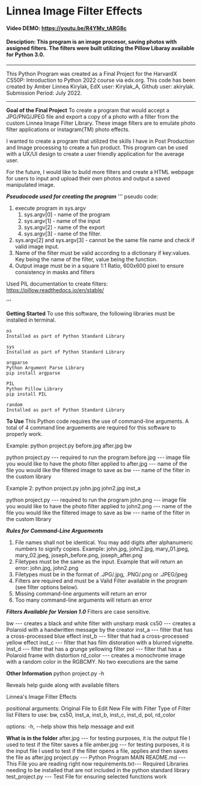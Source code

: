# Linnea Image Filter Effects
#### Video DEMO: https://youtu.be/R4YMv_tARG8c
#### Desciption:  This program is an image procesor, saving photos with assigned filters.  The filters were built utilizing the Pillow Libaray available for Python 3.0.

***
This Python Program was created as a Final Project for the HarvardX CS50P: Introduction to Python 2022 course via edx.org.  This code has been created by Amber Linnea Kirylak, EdX user: Kirylak_A, Github user: akirylak.
Submission Period:  July 2022.
***

**Goal of the Final Project**
To create a program that would accept a JPG/PNG/JPEG file and export a copy of a photo with a filter from the custom Linnea Image Filter Library.  These image filters are to emulate photo filter applications or instagram(TM) photo effects.

I wanted to create a program that utilized the skills I have in Post Production and Image processing to create a fun product.  This program can be used with a UX/UI design to create a user friendly application for the average user.

For the future, I would like to build more filters and create a HTML webpage for users to input and upload their own photos and output a saved manipulated image.

***Pseudocode used for creating the program***
'''
pseudo code:
1.  execute program in sys.argv
    1.  sys.argv[0] - name of the program
    2.  sys.argv[1] - name of the input
    3.  sys.argv[2] - name of the export
    2.  sys.argv[3] - name of the filter.
2.  sys.argv[2] and sys.argv[3] - cannot be the same file name and check if valid image input.
3.  Name of the filter must be valid according to a dictionary if key:values.  Key being the name of the filter, value being the function.
4.  Output image must be in a square 1:1 Ratio, 600x600 pixel to ensure consistency in masks and filters

Used PIL documentation to create filters: https://pillow.readthedocs.io/en/stable/

'''



**Getting Started**
To use this software, the following libraries must be installed in terminal.

```
os
Installed as part of Python Standard Library

sys
Installed as part of Python Standard Library

argparse
Python Argument Parse Library
pip install argparse

PIL
Python Pillow Library
pip install PIL

random
Installed as part of Python Standard Library
```

**To Use**
This Python code requires the use of command-line arguments.  A total of 4 command line arguements are required for this software to properly work.

Example:
python project.py before.jpg after.jpg bw

python project.py --- required to run the program
before.jpg --- image file you would like to have the photo filter applied to
after.jpg --- name of the file you would like the filtered image to save as
bw --- name of the filter in the custom library

Example 2:
python project.py john.jpg john2.jpg inst_a

python project.py --- required to run the program
john.png --- image file you would like to have the photo filter applied to
john2.png --- name of the file you would like the filtered image to save as
bw --- name of the filter in the custom library

***Rules for Command-Line Arguements***
1.  File names shall not be identical.  You may add digits after alphanumeric numbers to signify copies.
Example:  john.jpg, john2.jpg, mary_01.jpeg, mary_02.jpeg, joseph_before.png, joseph_after.png
2.  Filetypes must be the same as the input.
Example that will return an error:  john.jpg, john2.png
3.  Filetypes must be in the format of .JPG/.jpg, .PNG/.png or .JPEG/jpeg
4.  Filters are required and must be a Valid Filter available in the program (see filter options below).
5.  Missing command-line arguments will return an error
6.  Too many command-line arguments will return an error


***Filters Available for Version 1.0***
Filters are case sensitive.

bw        --- creates a black and white filter with unsharp mask
cs50      --- creates a Polaroid with a handwritten message by the creator
inst_a    --- filter that has a cross-processed blue effect
inst_b    --- filter that had a cross-processed yellow effect
inst_c    --- filter that has film distoration with a blurred vignette.
Inst_d    --- filter that has a grunge yellowing filter
pol       --- filter that has a Polaroid frame with distortion
rd_color  --- creates a monochrome image with a random color in the RGBCMY.  No two executions are the same

**Other Information**
python project.py -h

Reveals help guide along with available filters

Linnea's Image Filter Effects

positional arguments:
              Original File to Edit
              New File with Filter
              Type of Filter
  list        Filters to use: bw, cs50, inst_a, inst_b, inst_c, inst_d, pol, rd_color

options:
  -h, --help  show this help message and exit


**What is in the folder**
after.jpg       --- for testing purposes, it is the output file I used to test if the filter saves a file
amber.jpg       --- for testing purposes, it is the input file I used to test if the filter opens a file, applies and then saves the file as after.jpg
project.py      --- Python Program MAIN
README.md       --- This File you are reading right now
requirements.txt--- Required Libraries needing to be installed that are not included in the python standard library
test_project.py --- Test File for ensuring selected functions work

